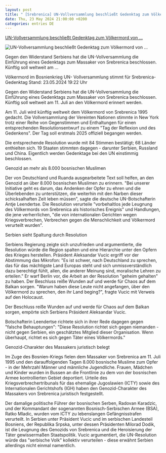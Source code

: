 ```yaml
---
layout: post
title: " [Srebrenica] UN-Vollversammlung beschließt Gedenktag zum Völkermord von ..."
date: Thu, 23 May 2024 21:00:00 +0200
categories: entries DE
---
```

[UN-Vollversammlung beschließt Gedenktag zum Völkermord von ...](https://www.tagesschau.de/ausland/amerika/un-gedenktag-srebrenica-100.html)

![UN-Vollversammlung beschließt Gedenktag zum Völkermord von ...](https://images.tagesschau.de/image/370deb47-484e-4d08-8f0d-7566a7aa139e/AAABj6ZEF_I/AAABjwnlFvA/16x9-1280/un-vollversammlung-186.jpg)

Gegen den Widerstand Serbiens hat die UN-Vollversammlung die Einführung eines Gedenktags zum Massaker von Srebrenica beschlossen. Künftig soll weltweit am ...

Völkermord im Bosnienkrieg UN- Vollversammlung stimmt für Srebrenica-Gedenktag Stand: 23.05.2024 19:22 Uhr

Gegen den Widerstand Serbiens hat die UN-Vollversammlung die Einführung eines Gedenktags zum Massaker von Srebrenica beschlossen. Künftig soll weltweit am 11. Juli an den Völkermord erinnert werden.

Am 11. Juli wird künftig weltweit dem Völkermord von Srebrenica 1995 gedacht. Die Vollversammlung der Vereinten Nationen stimmte in New York trotz einer Reihe von Gegenstimmen und Enthaltungen für einen entsprechenden Resolutionsentwurf zu einem "Tag der Reflexion und des Gedenkens". Der Tag soll erstmals 2025 offiziell begangen werden.

Die entsprechende Resolution wurde mit 84 Stimmen bestätigt; 68 Länder enthielten sich. 19 Staaten stimmten dagegen - darunter Serbien, Russland und China. Eigentlich werden Gedenktage bei den UN einstimmig beschlossen.

Genozid an mehr als 8.000 bosnischen Muslimen

Der von Deutschland und Ruanda ausgearbeitete Text soll helfen, an den Genozid an über 8.000 bosnischen Muslimen zu erinnern. "Bei unserer Initiative geht es darum, das Andenken der Opfer zu ehren und die Überlebenden zu unterstützen, die weiterhin mit den Narben dieser schicksalhaften Zeit leben müssen", sagte die deutsche UN-Botschafterin Antje Leendertse. Die Resolution verurteile "vorbehaltlos jede Leugnung des Völkermords von Srebrenica als historisches Ereignis" und Handlungen, die jene verherrlichen, "die von internationalen Gerichten wegen Kriegsverbrechen, Verbrechen gegen die Menschlichkeit und Völkermord verurteilt wurden".

Serbien sieht Spaltung durch Resolution

Serbiens Regierung zeigte sich unzufrieden und argumentierte, die Resolution würde die Region spalten und eine Hierarchie unter den Opfern des Krieges herstellen. Präsident Aleksandar Vucic ergriff vor der Abstimmung das Mikrofon: "Es ist schwer, nach Deutschland zu sprechen, das für das mächtigste Land Europas steht und sich unmissverständlich dazu berechtigt fühlt, allen, die anderer Meinung sind, moralische Lehren zu erteilen." Er warf Berlin vor, die Arbeit an der Resolution "geheim gehalten" zu haben. Der Beschluss reiße Wunden auf und werde für Chaos auf dem Balkan sorgen. "Warum haben diese Leute nicht angefangen, über den Völkermord zu sprechen, den ihr Land beging?", fragte Vucic mit Verweis auf den Holocaust.

Der Beschluss reiße Wunden auf und werde für Chaos auf dem Balkan sorgen, empörte sich Serbiens Präsident Aleksandar Vucic.

Botschafterin Leendertse richtete sich in ihrer Rede dagegen gegen "falsche Behauptungen": "Diese Resolution richtet sich gegen niemanden - nicht gegen Serbien, ein geschätztes Mitglied dieser Organisation. Wenn überhaupt, richtet es sich gegen Täter eines Völkermords."

Genozid-Charakter des Massakers juristisch belegt

Im Zuge des Bosnien-Kriegs fielen dem Massaker von Srebrenica am 11. Juli 1995 und den darauffolgenden Tagen 8.000 bosnische Muslime zum Opfer - in der Mehrzahl Männer und männliche Jugendliche. Frauen, Mädchen und Kinder wurden in Bussen an die Frontlinie zu dem von der bosnischen Armee kontrollierten Gebiet deportiert. Urteile des Kriegsverbrechertribunals für das ehemalige Jugoslawien (ICTY) sowie des Internationalen Gerichtshofs (IGH) haben den Genozid-Charakter des Massakers von Srebrenica juristisch festgestellt.

Der damalige politische Führer der bosnischen Serben, Radovan Karadzic, und der Kommandant der sogenannten Bosnisch-Serbischen Armee (BSA), Ratko Mladic, wurden vom ICTY zu lebenslangen Gefängnisstrafen verurteilt. In Serbien unter Präsident Vucic und im serbischen Landesteil Bosniens, der Republika Srpska, unter dessen Präsidenten Milorad Dodik, ist die Leugnung des Genozids von Srebrenica und die Heroisierung der Täter gewissermaßen Staatspolitik. Vucic argumentiert, die UN-Resolution würde das "serbische Volk" kollektiv verurteilen - diese erwähnt Serbien allerdings nicht einmal namentlich.


